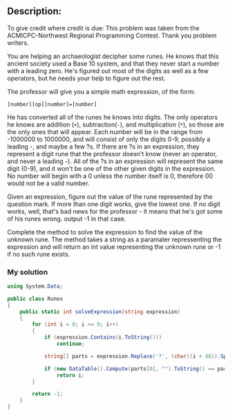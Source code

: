 ## Description:
To give credit where credit is due: This problem was taken from the ACMICPC-Northwest Regional Programming Contest. Thank you problem writers.

You are helping an archaeologist decipher some runes. He knows that this ancient society used a Base 10 system, and that they never start a number with a leading zero. He's figured out most of the digits as well as a few operators, but he needs your help to figure out the rest.

The professor will give you a simple math expression, of the form:
```
[number][op][number]=[number]
```
He has converted all of the runes he knows into digits. The only operators he knows are addition (```+```), subtraction(```-```), and multiplication (```*```), so those are the only ones that will appear. Each number will be in the range from -1000000 to 1000000, and will consist of only the digits 0-9, possibly a leading -, and maybe a few ?s. If there are ?s in an expression, they represent a digit rune that the professor doesn't know (never an operator, and never a leading -). All of the ?s in an expression will represent the same digit (0-9), and it won't be one of the other given digits in the expression. No number will begin with a 0 unless the number itself is 0, therefore 00 would not be a valid number.

Given an expression, figure out the value of the rune represented by the question mark. If more than one digit works, give the lowest one. If no digit works, well, that's bad news for the professor - it means that he's got some of his runes wrong. output -1 in that case.

Complete the method to solve the expression to find the value of the unknown rune. The method takes a string as a paramater repressenting the expression and will return an int value representing the unknown rune or -1 if no such rune exists.
### My solution
```C#
using System.Data;

public class Runes
{
    public static int solveExpression(string expression)
    {
        for (int i = 0; i <= 9; i++)
        {
            if (expression.Contains(i.ToString()))
                continue;

            string[] parts = expression.Replace('?', (char)(i + 48)).Split('=');

            if (new DataTable().Compute(parts[0], "").ToString() == parts[1])
                return i;
        }

        return -1;
    }
}
```
